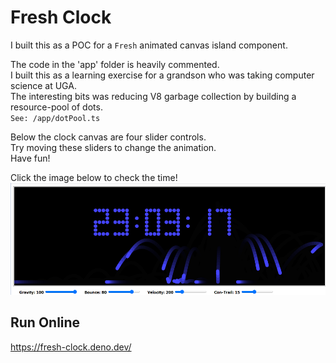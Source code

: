 # Fresh Clock

I built this as a POC for a `Fresh` animated canvas island component.

The code in the 'app' folder is heavily commented.    
I built this as a learning exercise for a grandson who was taking computer science at UGA.    
The interesting bits was reducing V8 garbage collection by building a resource-pool of dots.    
`See: /app/dotPool.ts`

Below the clock canvas are four slider controls.    
Try moving these sliders to change the animation.     
Have fun!    
 
Click the image below to check the time!
[![clock](https://github.com/nhrones/FreshClock/blob/master/clock.png)](https://fresh-clock.deno.dev/)
## Run Online
https://fresh-clock.deno.dev/

